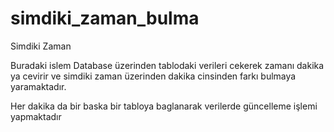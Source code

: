 # simdiki_zaman_bulma
Simdiki Zaman

Buradaki islem Database üzerinden tablodaki verileri cekerek zamanı dakika ya cevirir ve simdiki zaman üzerinden 
dakika cinsinden farkı bulmaya yaramaktadır.

Her dakika da bir baska bir tabloya baglanarak verilerde güncelleme işlemi yapmaktadır

